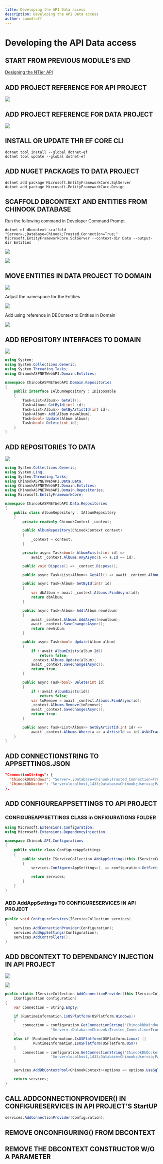 ```yaml
---
title: Developing the API Data access
description: Developing the API Data access
author: cwoodruff
---
```

# Developing the API Data access

## START FROM PREVIOUS MODULE'S END
[Designing the NTier API](ntier-api-endpoints.md)

## ADD PROJECT REFERENCE FOR API PROJECT

![](ntier-data-access/Snag_d64f3d5.png)

## ADD PROJECT REFERENCE FOR DATA PROJECT

![](ntier-data-access/Snag_d64f395.png)

## INSTALL OR UPDATE THR EF CORE CLI

```dos
dotnet tool install --global dotnet-ef
dotnet tool update --global dotnet-ef
```


## ADD NUGET PACKAGES TO DATA PROJECT

```dos
dotnet add package Microsoft.EntityFrameworkCore.SqlServer
dotnet add package Microsoft.EntityFrameworkCore.Design
```


## SCAFFOLD DBCONTEXT AND ENTITIES FROM CHINOOK DATABASE

Run the following command in Developer Command Prompt

```dos
dotnet ef dbcontext scaffold "Server=.;Database=Chinook;Trusted_Connection=True;" Microsoft.EntityFrameworkCore.SqlServer --context-dir Data --output-dir Entities
```



![](ntier-data-access/Snag_ade0860.png)

![](ntier-data-access/Snag_addfac4.png)

## MOVE ENTITIES IN DATA PROJECT TO DOMAIN

![](ntier-data-access/Snag_b3dbf8d.png)

Adjust the namespace for the Entities

![](ntier-data-access/Snag_b3dcd29.png)

Add using reference in DBContext to Entities in Domain

![](ntier-data-access/Snag_b47f4a6.png)

## ADD REPOSITORY INTERFACES TO DOMAIN

![](ntier-data-access/Snag_d64f403.png)

```csharp
using System;
using System.Collections.Generic;
using System.Threading.Tasks;
using ChinookASPNETWebAPI.Domain.Entities;

namespace ChinookASPNETWebAPI.Domain.Repositories
{
    public interface IAlbumRepository : IDisposable
    {
        Task<List<Album>> GetAll();
        Task<Album> GetById(int? id);
        Task<List<Album>> GetByArtistId(int id);
        Task<Album> Add(Album newAlbum);
        Task<bool> Update(Album album);
        Task<bool> Delete(int id);
    }
}
```


## ADD REPOSITORIES TO DATA

![](ntier-data-access/Snag_d64f412.png)

```csharp
using System.Collections.Generic;
using System.Linq;
using System.Threading.Tasks;
using ChinookASPNETWebAPI.Data.Data;
using ChinookASPNETWebAPI.Domain.Entities;
using ChinookASPNETWebAPI.Domain.Repositories;
using Microsoft.EntityFrameworkCore;

namespace ChinookASPNETWebAPI.Data.Repositories
{
    public class AlbumRepository : IAlbumRepository
    {
        private readonly ChinookContext _context;

        public AlbumRepository(ChinookContext context)
        {
            _context = context;
        }

        private async Task<bool> AlbumExists(int id) =>
            await _context.Albums.AnyAsync(a => a.Id == id);

        public void Dispose() => _context.Dispose();

        public async Task<List<Album>> GetAll() => await _context.Albums.AsNoTrackingWithIdentityResolution().ToListAsync();

        public async Task<Album> GetById(int? id)
        {
            var dbAlbum = await _context.Albums.FindAsync(id);
            return dbAlbum;
        }

        public async Task<Album> Add(Album newAlbum)
        {
            await _context.Albums.AddAsync(newAlbum);
            await _context.SaveChangesAsync();
            return newAlbum;
        }

        public async Task<bool> Update(Album album)
        {
            if (!await AlbumExists(album.Id))
                return false;
            _context.Albums.Update(album);
            await _context.SaveChangesAsync();
            return true;
        }

        public async Task<bool> Delete(int id)
        {
            if (!await AlbumExists(id))
                return false;
            var toRemove = await _context.Albums.FindAsync(id);
            _context.Albums.Remove(toRemove);
            await _context.SaveChangesAsync();
            return true;
        }

        public async Task<List<Album>> GetByArtistId(int id) =>
            await _context.Albums.Where(a => a.ArtistId == id).AsNoTrackingWithIdentityResolution().ToListAsync();
    }
}
```

## ADD CONNECTIONSTRING TO APPSETTINGS.JSON

```json
"ConnectionStrings": {
  "ChinookDbWindows": "Server=.;Database=Chinook;Trusted_Connection=True;Application Name=ChinookASPNETCoreAPINTier",
  "ChinookDbDocker": "Server=localhost,1433;Database=Chinook;User=sa;Password=P@55w0rd;Trusted_Connection=False;Application Name=ChinookASPNETCoreAPINTier"
},
```

## ADD CONFIGUREAPPSETTINGS TO API PROJECT

### CONFIGUREAPPSETTINGS CLASS in ONFIGURATIONS FOLDER

```csharp
using Microsoft.Extensions.Configuration;
using Microsoft.Extensions.DependencyInjection;

namespace Chinook.API.Configurations
{
    public static class ConfigureAppSettings
    {
        public static IServiceCollection AddAppSettings(this IServiceCollection services, IConfiguration configuration)
        {
            services.Configure<AppSettings>(_ => configuration.GetSection("AppSettings").Bind(_));

            return services;
        }
    }
}
```

### ADD AddAppSettings TO CONFIGURESERVICES IN API PROJECT
```csharp
public void ConfigureServices(IServiceCollection services)
{
    services.AddConnectionProvider(Configuration);
    services.AddAppSettings(Configuration);
    services.AddControllers();
}
```


## ADD DBCONTEXT TO DEPENDANCY INJECTION IN API PROJECT

![](ntier-data-access/Snag_b4acf9b.png)

![](ntier-data-access/Snag_d64f422.png)

```csharp
public static IServiceCollection AddConnectionProvider(this IServiceCollection services,
    IConfiguration configuration)
{
    var connection = String.Empty;

    if (RuntimeInformation.IsOSPlatform(OSPlatform.Windows))
    {
        connection = configuration.GetConnectionString("ChinookDbWindows") ??
                     "Server=.;Database=Chinook;Trusted_Connection=True;Application Name=ChinookASPNETCoreAPINTier";
    }
    else if (RuntimeInformation.IsOSPlatform(OSPlatform.Linux) ||
             RuntimeInformation.IsOSPlatform(OSPlatform.OSX))
    {
        connection = configuration.GetConnectionString("ChinookDbDocker") ??
                     "Server=localhost,1433;Database=Chinook;User=sa;Password=P@55w0rd;Trusted_Connection=False;Application Name=ChinookASPNETCoreAPINTier";
    }

    services.AddDbContextPool<ChinookContext>(options => options.UseSqlServer(connection));

    return services;
}
```

## CALL ADDCONNECTIONPROVIDER() IN CONFIGURESERVICES IN API PROJECT'S StartUP

```csharp
services.AddConnectionProvider(Configuration);
```



## REMOVE ONCONFIGURING() FROM DBCONTEXT


## REMOVE THE DBCONTEXT CONSTRUCTOR W/O A PARAMETER
